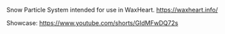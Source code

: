 Snow Particle System intended for use in WaxHeart.
https://waxheart.info/

Showcase:
https://www.youtube.com/shorts/GIdMFwDQ72s

